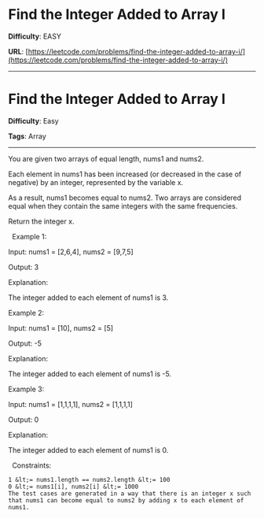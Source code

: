 # Find the Integer Added to Array I

**Difficulty**: EASY

**URL**: [https://leetcode.com/problems/find-the-integer-added-to-array-i/](https://leetcode.com/problems/find-the-integer-added-to-array-i/)

---

# Find the Integer Added to Array I

**Difficulty**: Easy

**Tags**: Array

---

You are given two arrays of equal length, nums1 and nums2.

Each element in nums1 has been increased (or decreased in the case of negative) by an integer, represented by the variable x.

As a result, nums1 becomes equal to nums2. Two arrays are considered equal when they contain the same integers with the same frequencies.

Return the integer x.

&nbsp;
Example 1:


Input: nums1 = [2,6,4], nums2 = [9,7,5]

Output: 3

Explanation:

The integer added to each element of nums1 is 3.


Example 2:


Input: nums1 = [10], nums2 = [5]

Output: -5

Explanation:

The integer added to each element of nums1 is -5.


Example 3:


Input: nums1 = [1,1,1,1], nums2 = [1,1,1,1]

Output: 0

Explanation:

The integer added to each element of nums1 is 0.


&nbsp;
Constraints:


	1 &lt;= nums1.length == nums2.length &lt;= 100
	0 &lt;= nums1[i], nums2[i] &lt;= 1000
	The test cases are generated in a way that there is an integer x such that nums1 can become equal to nums2 by adding x to each element of nums1.



